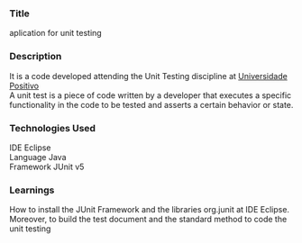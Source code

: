 ### __Title__ 

aplication for unit testing

### __Description__

It is a code developed attending the Unit Testing discipline at [Universidade Positivo](https://www.up.edu.br/institucional) </br>
A unit test is a piece of code written by a developer that executes a specific functionality in the code to be tested and asserts a certain behavior or state. </br>

### __Technologies Used__

IDE Eclipse </br>
Language Java</br>
Framework JUnit v5

### __Learnings__

How to install the JUnit Framework and the libraries org.junit at IDE Eclipse. Moreover, to build the test document and the standard method to code the unit testing
